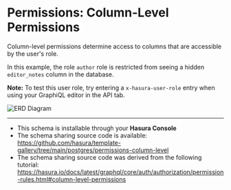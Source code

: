 # Permissions: Column-Level Permissions

Column-level permissions determine access to columns that are accessible by the user's role.

In this example, the role `author` role is restricted from seeing a hidden `editor_notes` column in the database.

**Note:** To test this user role, try entering a `x-hasura-user-role` entry when using your GraphiQL editor in the API tab.

![ERD Diagram](https://hasura.github.io/template-gallery/postgres/permissions-column-level/diagram.png)

-----

- This schema is installable through your **Hasura Console**
- The schema sharing source code is available: https://github.com/hasura/template-gallery/tree/main/postgres/permissions-column-level
- The schema sharing source code was derived from the following tutorial: https://hasura.io/docs/latest/graphql/core/auth/authorization/permission-rules.html#column-level-permissions